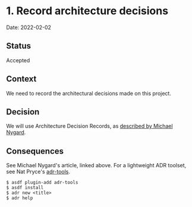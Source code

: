 # 1. Record architecture decisions

Date: 2022-02-02

## Status

Accepted

## Context

We need to record the architectural decisions made on this project.

## Decision

We will use Architecture Decision Records, as [described by Michael
Nygard](http://thinkrelevance.com/blog/2011/11/15/documenting-architecture-decisions).

## Consequences

See Michael Nygard's article, linked above. For a lightweight ADR toolset, see
Nat Pryce's [adr-tools](https://github.com/npryce/adr-tools).

```
$ asdf plugin-add adr-tools
$ asdf install
$ adr new <title>
$ adr help
```
